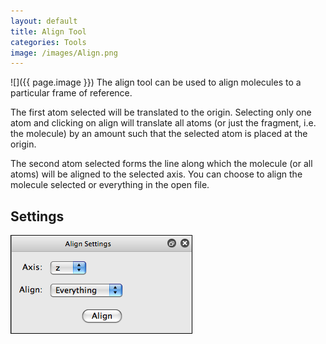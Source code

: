 ```yaml
---
layout: default
title: Align Tool
categories: Tools
image: /images/Align.png
---
```


![]({{ page.image }}) The align tool can be used to align molecules to a particular frame of reference.

The first atom selected will be translated to the origin. Selecting only one atom and clicking on align will translate all atoms (or just the fragment, i.e. the molecule) by an amount such that the selected atom is placed at the origin.

The second atom selected forms the line along which the molecule (or all atoms) will be aligned to the selected axis. You can choose to align the molecule selected or everything in the open file.

Settings
--------

![](/images/AlignSettings.png)



